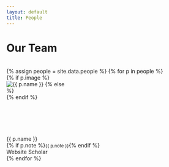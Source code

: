 ```yaml
---
layout: default
title: People
---
```


# Our Team
<br>
<style>
  /* Square avatar box */
  .avatar-wrap { width: 160px; height: 160px; }
  /* Ensure images fill the square nicely */
  .of-cover { object-fit: cover; }
  /* Placeholder look (auto-adapts to light/dark via Bootstrap vars) */
  .avatar-placeholder {
    background: var(--bs-secondary-bg);
    color: var(--bs-secondary-color);
    font-size: 64px;
  }
</style>

<div class="container px-0">
  <div class="row g-4 row-cols-2 row-cols-sm-3 row-cols-md-4">
    {% assign people = site.data.people %}
    {% for p in people %}
    <div class="col">
      <div class="card h-100 text-center border-0">
        <!-- Avatar -->
        <div class="mx-auto avatar-wrap rounded-3 overflow-hidden">
          {% if p.image %}
            <img src="{{ p.image }}" alt="{{ p.name }}" class="w-100 h-100 of-cover">
          {% else %}
            <div class="avatar-placeholder d-flex align-items-center justify-content-center w-100 h-100">
              <i class="bi bi-person-square"></i>
            </div>
          {% endif %}
        </div>
        <!-- Name + role -->
        <div class="card-body p-2">
          <div class="fw-semibold">{{ p.name }}</div>
          {% if p.note %}<small>{{ p.note }}</small>{% endif %}
        </div>
        <!-- Links -->
        <div class="card-footer bg-transparent border-0 pt-0 pb-3">
          <div class="d-flex justify-content-center gap-1 small">
          	<i class="bi bi-globe"></i>
            <a
              class="me-1 {% if p.website %}link-underline link-underline-opacity-1{% else %}disabled text-secondary text-decoration-none{% endif %}"
              {% if p.website %}href="{{ p.website }}"{% else %}tabindex="-1" aria-disabled="true"{% endif %}>
              Website
            </a>
            <i class="bi bi-mortarboard me-1"></i>
            <a
              class="{% if p.scholar %}link-underline link-underline-opacity-1{% else %}disabled text-secondary text-decoration-none{% endif %}"
              {% if p.scholar %}href="{{ p.scholar }}"{% else %}tabindex="-1" aria-disabled="true"{% endif %}>
              Scholar
            </a>
          </div>
        </div>
      </div>
    </div>
    {% endfor %}
  </div>
</div>